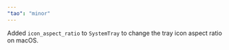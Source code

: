 ```yaml
---
"tao": "minor"
---
```


Added `icon_aspect_ratio` to `SystemTray` to change the tray icon aspect ratio on macOS.